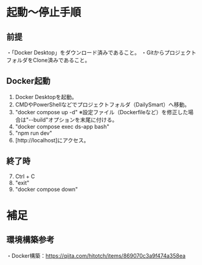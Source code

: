 # 起動～停止手順
## 前提
・「Docker Desktop」をダウンロード済みであること。
・GitからプロジェクトフォルダをClone済みであること。

## Docker起動
1. Docker Desktopを起動。
2. CMDやPowerShellなどでプロジェクトフォルダ（DailySmart）へ移動。
3. "docker compose up -d"
※設定ファイル（Dockerfileなど）を修正した場合は"--build"オプションを末尾に付ける。
4. "docker compose exec ds-app bash"
5. "npm run dev"
6. [http://localhost]にアクセス。

## 終了時
7. Ctrl + C
8. "exit"
9. "docker compose down"


# 補足
## 環境構築参考
・Docker構築：https://qiita.com/hitotch/items/869070c3a9f474a358ea